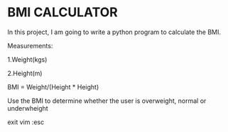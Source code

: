 # BMI CALCULATOR

In this project, I am going to write a python program to calculate the BMI.

Measurements:

1.Weight(kgs)

2.Height(m)

BMI = Weight/(Height * Height)

Use the BMI to determine whether the user is overweight, normal or underwheight

exit vim :esc
